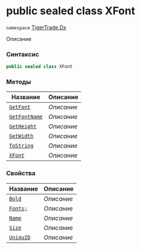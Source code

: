 
# public sealed class XFont
`namespace` [TigerTrade.Dx](../TigerTrade.Dx.md)



Описание

### Синтаксис
```csharp
public sealed class XFont
```


### Методы
| Название | Описание |
| --- | --- |
| [`GetFont`](./XFont.cs/Методы/GetFont.md) | *Описание* |
| [`GetFontName`](./XFont.cs/Методы/GetFontName.md) | *Описание* |
| [`GetHeight`](./XFont.cs/Методы/GetHeight.md) | *Описание* |
| [`GetWidth`](./XFont.cs/Методы/GetWidth.md) | *Описание* |
| [`ToString`](./XFont.cs/Методы/ToString.md) | *Описание* |
| [`XFont`](./XFont.cs/Методы/XFont.md) | *Описание* |

### Свойства
| Название | Описание |
| --- | --- |
| [`Bold`](./XFont.cs/Свойства/Bold.md) | *Описание* |
| [`Fonts;`](./XFont.cs/Свойства/Fonts;.md) | *Описание* |
| [`Name`](./XFont.cs/Свойства/Name.md) | *Описание* |
| [`Size`](./XFont.cs/Свойства/Size.md) | *Описание* |
| [`UniquID`](./XFont.cs/Свойства/UniquID.md) | *Описание* |




